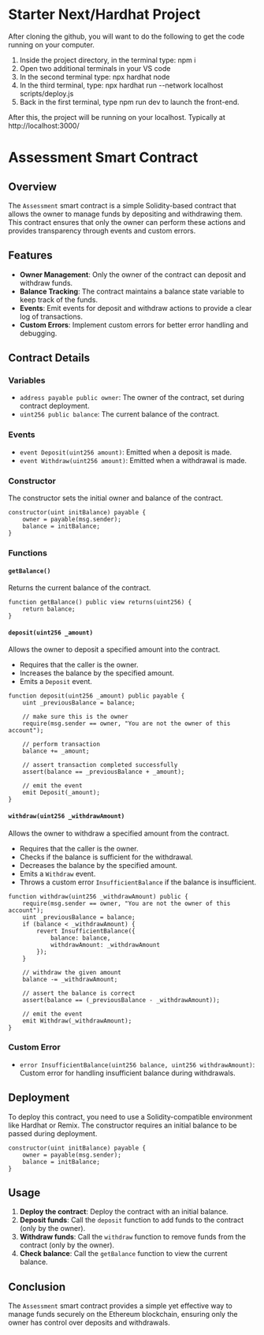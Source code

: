 # Starter Next/Hardhat Project

After cloning the github, you will want to do the following to get the code running on your computer.

1. Inside the project directory, in the terminal type: npm i
2. Open two additional terminals in your VS code
3. In the second terminal type: npx hardhat node
4. In the third terminal, type: npx hardhat run --network localhost scripts/deploy.js
5. Back in the first terminal, type npm run dev to launch the front-end.

After this, the project will be running on your localhost. 
Typically at http://localhost:3000/

# Assessment Smart Contract

## Overview

The `Assessment` smart contract is a simple Solidity-based contract that allows the owner to manage funds by depositing and withdrawing them. This contract ensures that only the owner can perform these actions and provides transparency through events and custom errors.

## Features

- **Owner Management**: Only the owner of the contract can deposit and withdraw funds.
- **Balance Tracking**: The contract maintains a balance state variable to keep track of the funds.
- **Events**: Emit events for deposit and withdraw actions to provide a clear log of transactions.
- **Custom Errors**: Implement custom errors for better error handling and debugging.

## Contract Details

### Variables

- `address payable public owner`: The owner of the contract, set during contract deployment.
- `uint256 public balance`: The current balance of the contract.

### Events

- `event Deposit(uint256 amount)`: Emitted when a deposit is made.
- `event Withdraw(uint256 amount)`: Emitted when a withdrawal is made.

### Constructor

The constructor sets the initial owner and balance of the contract.

```solidity
constructor(uint initBalance) payable {
    owner = payable(msg.sender);
    balance = initBalance;
}
```

### Functions

#### `getBalance()`

Returns the current balance of the contract.

```solidity
function getBalance() public view returns(uint256) {
    return balance;
}
```

#### `deposit(uint256 _amount)`

Allows the owner to deposit a specified amount into the contract.

- Requires that the caller is the owner.
- Increases the balance by the specified amount.
- Emits a `Deposit` event.

```solidity
function deposit(uint256 _amount) public payable {
    uint _previousBalance = balance;

    // make sure this is the owner
    require(msg.sender == owner, "You are not the owner of this account");

    // perform transaction
    balance += _amount;

    // assert transaction completed successfully
    assert(balance == _previousBalance + _amount);

    // emit the event
    emit Deposit(_amount);
}
```

#### `withdraw(uint256 _withdrawAmount)`

Allows the owner to withdraw a specified amount from the contract.

- Requires that the caller is the owner.
- Checks if the balance is sufficient for the withdrawal.
- Decreases the balance by the specified amount.
- Emits a `Withdraw` event.
- Throws a custom error `InsufficientBalance` if the balance is insufficient.

```solidity
function withdraw(uint256 _withdrawAmount) public {
    require(msg.sender == owner, "You are not the owner of this account");
    uint _previousBalance = balance;
    if (balance < _withdrawAmount) {
        revert InsufficientBalance({
            balance: balance,
            withdrawAmount: _withdrawAmount
        });
    }

    // withdraw the given amount
    balance -= _withdrawAmount;

    // assert the balance is correct
    assert(balance == (_previousBalance - _withdrawAmount));

    // emit the event
    emit Withdraw(_withdrawAmount);
}
```

### Custom Error

- `error InsufficientBalance(uint256 balance, uint256 withdrawAmount)`: Custom error for handling insufficient balance during withdrawals.

## Deployment

To deploy this contract, you need to use a Solidity-compatible environment like Hardhat or Remix. The constructor requires an initial balance to be passed during deployment.

```solidity
constructor(uint initBalance) payable {
    owner = payable(msg.sender);
    balance = initBalance;
}
```

## Usage

1. **Deploy the contract**: Deploy the contract with an initial balance.
2. **Deposit funds**: Call the `deposit` function to add funds to the contract (only by the owner).
3. **Withdraw funds**: Call the `withdraw` function to remove funds from the contract (only by the owner).
4. **Check balance**: Call the `getBalance` function to view the current balance.

## Conclusion

The `Assessment` smart contract provides a simple yet effective way to manage funds securely on the Ethereum blockchain, ensuring only the owner has control over deposits and withdrawals.
